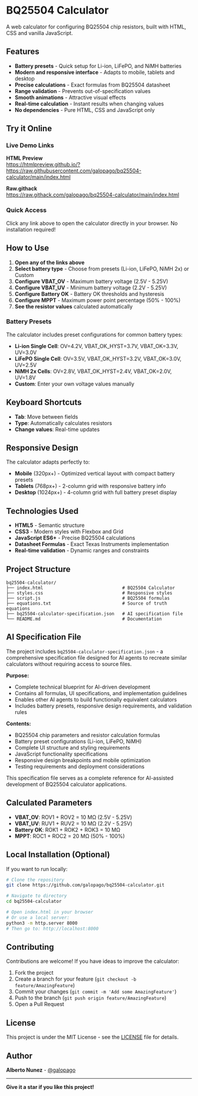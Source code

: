 # BQ25504 Calculator

A web calculator for configuring BQ25504 chip resistors, built with HTML, CSS and vanilla JavaScript.

## Features

- **Battery presets** - Quick setup for Li-ion, LiFePO, and NiMH batteries
- **Modern and responsive interface** - Adapts to mobile, tablets and desktop
- **Precise calculations** - Exact formulas from BQ25504 datasheet
- **Range validation** - Prevents out-of-specification values
- **Smooth animations** - Attractive visual effects
- **Real-time calculation** - Instant results when changing values
- **No dependencies** - Pure HTML, CSS and JavaScript only

## Try it Online

### Live Demo Links

**HTML Preview**  
https://htmlpreview.github.io/?https://raw.githubusercontent.com/galopago/bq25504-calculator/main/index.html

**Raw.githack**  
https://raw.githack.com/galopago/bq25504-calculator/main/index.html

### Quick Access
Click any link above to open the calculator directly in your browser. No installation required!

## How to Use

1. **Open any of the links above**
2. **Select battery type** - Choose from presets (Li-ion, LiFePO, NiMH 2x) or Custom
3. **Configure VBAT_OV** - Maximum battery voltage (2.5V - 5.25V)
4. **Configure VBAT_UV** - Minimum battery voltage (2.2V - 5.25V)
5. **Configure Battery OK** - Battery OK thresholds and hysteresis
6. **Configure MPPT** - Maximum power point percentage (50% - 100%)
7. **See the resistor values** calculated automatically

### Battery Presets

The calculator includes preset configurations for common battery types:

- **Li-ion Single Cell**: OV=4.2V, VBAT_OK_HYST=3.7V, VBAT_OK=3.3V, UV=3.0V
- **LiFePO Single Cell**: OV=3.5V, VBAT_OK_HYST=3.2V, VBAT_OK=3.0V, UV=2.5V
- **NiMH 2x Cells**: OV=2.8V, VBAT_OK_HYST=2.4V, VBAT_OK=2.0V, UV=1.8V
- **Custom**: Enter your own voltage values manually

## Keyboard Shortcuts

- **Tab**: Move between fields
- **Type**: Automatically calculates resistors
- **Change values**: Real-time updates

## Responsive Design

The calculator adapts perfectly to:
- **Mobile** (320px+) - Optimized vertical layout with compact battery presets
- **Tablets** (768px+) - 2-column grid with responsive battery info
- **Desktop** (1024px+) - 4-column grid with full battery preset display

## Technologies Used

- **HTML5** - Semantic structure
- **CSS3** - Modern styles with Flexbox and Grid
- **JavaScript ES6+** - Precise BQ25504 calculations
- **Datasheet Formulas** - Exact Texas Instruments implementation
- **Real-time validation** - Dynamic ranges and constraints

## Project Structure

```
bq25504-calculator/
├── index.html                              # BQ25504 Calculator
├── styles.css                              # Responsive styles
├── script.js                               # BQ25504 formulas
├── equations.txt                           # Source of truth equations
├── bq25504-calculator-specification.json   # AI specification file
└── README.md                               # Documentation
```

## AI Specification File

The project includes `bq25504-calculator-specification.json` - a comprehensive specification file designed for AI agents to recreate similar calculators without requiring access to source files.

**Purpose:**
- Complete technical blueprint for AI-driven development
- Contains all formulas, UI specifications, and implementation guidelines
- Enables other AI agents to build functionally equivalent calculators
- Includes battery presets, responsive design requirements, and validation rules

**Contents:**
- BQ25504 chip parameters and resistor calculation formulas
- Battery preset configurations (Li-ion, LiFePO, NiMH)
- Complete UI structure and styling requirements
- JavaScript functionality specifications
- Responsive design breakpoints and mobile optimization
- Testing requirements and deployment considerations

This specification file serves as a complete reference for AI-assisted development of BQ25504 calculator applications.

## Calculated Parameters

- **VBAT_OV**: ROV1 + ROV2 = 10 MΩ (2.5V - 5.25V)
- **VBAT_UV**: RUV1 + RUV2 = 10 MΩ (2.2V - 5.25V)  
- **Battery OK**: ROK1 + ROK2 + ROK3 = 10 MΩ
- **MPPT**: ROC1 + ROC2 = 20 MΩ (50% - 100%)

## Local Installation (Optional)

If you want to run locally:

```bash
# Clone the repository
git clone https://github.com/galopago/bq25504-calculator.git

# Navigate to directory
cd bq25504-calculator

# Open index.html in your browser
# Or use a local server:
python3 -m http.server 8000
# Then go to: http://localhost:8000
```

## Contributing

Contributions are welcome! If you have ideas to improve the calculator:

1. Fork the project
2. Create a branch for your feature (`git checkout -b feature/AmazingFeature`)
3. Commit your changes (`git commit -m 'Add some AmazingFeature'`)
4. Push to the branch (`git push origin feature/AmazingFeature`)
5. Open a Pull Request

## License

This project is under the MIT License - see the [LICENSE](LICENSE) file for details.

## Author

**Alberto Nunez** - [@galopago](https://github.com/galopago)

---

**Give it a star if you like this project!**